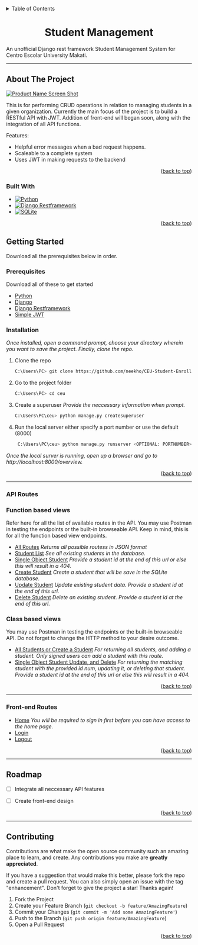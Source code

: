 <a name="readme-top"></a>


<!-- TABLE OF CONTENTS -->
<details>
  <summary>Table of Contents</summary>
  <ol>
    <li>
      <a href="#about-the-project">About The Project</a>
      <ul>
        <li><a href="#built-with">Built With</a></li>
      </ul>
    </li>
    <li>
      <a href="#getting-started">Getting Started</a>
      <ul>
        <li><a href="#prerequisites">Prerequisites</a></li>
        <li><a href="#installation">Installation</a></li>
      </ul>
    </li>
       <li>
      <a href="#api-routes">Routes</a>
      <ul>
           <li><a href="#api-routes">API Routes</a></li>
           <li><a href="#front-end-routes">Front-end Routes</a></li>
      </ul>
    </li>
    <li><a href="#roadmap">Roadmap</a></li>
    <li><a href="#contributing">Contributing</a></li>

  </ol>
</details>



<h1 align="center">Student Management</h1>

An unofficial Django rest framework Student Management System for Centro Escolar University Makati.

_____________________________________________________________________________________________________

<!-- ABOUT THE PROJECT -->
## About The Project

[![Product Name Screen Shot][product-screenshot]](https://example.com)


This is for performing CRUD operations in relation to managing students in a given organization. Currently the main focus of the project is to build a RESTful API with JWT. Addition of front-end will began soon, along with the integration of all API functions.

Features:
* Helpful error messages when a bad request happens.
* Scaleable to a complete system
* Uses JWT in making requests to the backend




<p align="right">(<a href="#readme-top">back to top</a>)</p>



### Built With



* [![Python][Python.org]][Python-url]
* [![Django Restframework][Django-rest-framework.org]][Drf-url]
* [![SQLite][Sqlite.org]][Sqlite-url]
<!--* [![Bootstrap][Bootstrap.com]][Bootstrap-url] -->
<!--* [![JQuery][JQuery.com]][JQuery-url] -->

<p align="right">(<a href="#readme-top">back to top</a>)</p>




<!-- GETTING STARTED -->
## Getting Started

Download all the prerequisites below in order.

### Prerequisites
Download all of these to get started

* [Python](https://www/python.org)
* [Django](https://www.djangoproject.com)
* [Django Restframework](https://www.django-rest-framework.org)
* [Simple JWT](https://django-rest-framework-simplejwt.readthedocs.io/en/latest/) 

### Installation

_Once installed, open a command prompt, choose your directory wherein you want to save the project. Finally, clone the repo._


1. Clone the repo
   ```sh
   C:\Users\PC> git clone https://github.com/neekho/CEU-Student-Enrollement.git
   ```
2. Go to the project folder
   ```sh
   C:\Users\PC> cd ceu
   ```
3. Create a superuser _Provide the neccessary information when prompt._
   ```sh
   C:\Users\PC\ceu> python manage.py createsuperuser
   ```
   
4. Run the local server either specify a port number or use the default (8000)
   ```sh
    C:\Users\PC\ceu> python manage.py runserver <OPTIONAL: PORTNUMBER>
   ```

_Once the local surver is running, open up a browser and go to http://localhost:8000/overview._


<p align="right">(<a href="#readme-top">back to top</a>)</p>

___________________________________________________________________________________________________

### API Routes

<h3>Function based views</h3>
Refer here for all the list of available routes in the API. You may use Postman in testing the endpoints or the built-in browseable API.
Keep in mind, this is for all the function based view endpoints.

* [All Routes](http://localhost:8000/api/overview) _Returns all possible routess in JSON format_
* [Student List](http://localhost:8000/api/students)  _See all existing students in the database._
* [Single Object Student](http://localhost:8000/api/<id>) _Provide a student id at the end of this url or else this will result in a 404._
* [Create Student](http://localhost:8000/api/add)  _Create a student that will be save in the SQLite database._
* [Update Student](http://localhost:8000/api/update<id>)  _Update existing student data. Provide a student id at the end of this url._
* [Delete Student](http://localhost:8000/api/delete<id>)  _Delete an existing student. Provide a student id at the end of this url._


<h3>Class based views</h3>
 You may use Postman in testing the endpoints or the built-in browseable API. Do not forget to change the HTTP method to your desire outcome.

* [All Students or Create a Student](http://localhost:8000/api/cbv/students) _For returning all students, and adding a student. Only signed users can add a student with this route._
* [Single Object Student Update, and Delete](http://localhost:8000/api/cbv<id>) _For returning the matching student with the provided id num, updating it, or deleting that student. Provide a student id at the end of this url or else this will result in a 404._


<p align="right">(<a href="#readme-top">back to top</a>)</p>


___________________________________________________________________________________________________

### Front-end Routes
* [Home](http://localhost:8000/home) _You will be required to sign in first before you can have access to the home page._
* [Login](http://localhost:8000/login) 
* [Logout](http://localhost:8000/logout) 



<p align="right">(<a href="#readme-top">back to top</a>)</p>


___________________________________________________________________________________________________


<!-- ROADMAP -->
## Roadmap

- [ ] Integrate all neccessary API features

- [ ] Create front-end design



<p align="right">(<a href="#readme-top">back to top</a>)</p>

___________________________________________________________________________________________________

<!-- CONTRIBUTING -->
## Contributing

Contributions are what make the open source community such an amazing place to learn, and create. Any contributions you make are **greatly appreciated**.

If you have a suggestion that would make this better, please fork the repo and create a pull request. You can also simply open an issue with the tag "enhancement".
Don't forget to give the project a star! Thanks again!

1. Fork the Project
2. Create your Feature Branch (`git checkout -b feature/AmazingFeature`)
3. Commit your Changes (`git commit -m 'Add some AmazingFeature'`)
4. Push to the Branch (`git push origin feature/AmazingFeature`)
5. Open a Pull Request

<p align="right">(<a href="#readme-top">back to top</a>)</p>






<!-- MARKDOWN LINKS & IMAGES -->
<!-- https://www.markdownguide.org/basic-syntax/#reference-style-links -->
[product-screenshot]: images/screenshot.png

[Python.org]: https://img.shields.io/badge/Python-35495E?style=for-the-badge&logo=python&logoColor=white
[Python-url]: https://python.org/

[Django-rest-framework.org]: https://img.shields.io/badge/DjangoRestframework-33415E?style=for-the-badge&logo=python&logoColor=white
[Drf-url]: https://www.django-rest-framework.org


[Sqlite.org]: https://img.shields.io/badge/SQLite-6d93d1?style=for-the-badge&logo=SQLite&logoColor=white
[Sqlite-url]: https://www.sqlite.org/index.html


[Bootstrap.com]: https://img.shields.io/badge/Bootstrap-563D7C?style=for-the-badge&logo=bootstrap&logoColor=white
[Bootstrap-url]: https://getbootstrap.com
[JQuery.com]: https://img.shields.io/badge/jQuery-0769AD?style=for-the-badge&logo=jquery&logoColor=white
[JQuery-url]: https://jquery.com 
